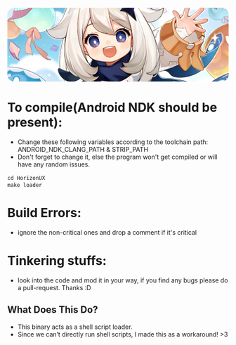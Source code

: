 ![emergency_food](https://github.com/forsaken-heart24/i_dont_want_to_be_an_weirdo/blob/main/banner_images/emergency_food.png?raw=true)

# To compile(Android NDK should be present):
- Change these following variables according to the toolchain path: ANDROID_NDK_CLANG_PATH & STRIP_PATH
- Don't forget to change it, else the program won't get compiled or will have any random issues.
```
cd HorizonUX
make loader
```

# Build Errors:
- ignore the non-critical ones and drop a comment if it's critical

# Tinkering stuffs:
- look into the code and mod it in your way, if you find any bugs please do a pull-request. Thanks :D

## What Does This Do?
- This binary acts as a shell script loader.
- Since we can’t directly run shell scripts, I made this as a workaround! >3